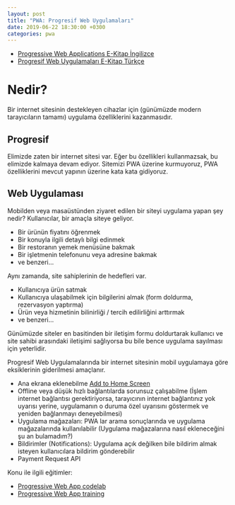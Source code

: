 ```yaml
---
layout: post
title: "PWA: Progresif Web Uygulamaları"
date: 2019-06-22 18:30:00 +0300
categories: pwa
---
```


- [Progressive Web Applications E-Kitap İngilizce][pwa ebook]
- [Progresif Web Uygulamaları E-Kitap Türkçe][pwa ekitap]

[pwa ebook]: https://www.awwwards.com/PWA-ebook/en
[pwa ekitap]: https://www.awwwards.com/PWA-ebook/tr

# Nedir?

Bir internet sitesinin destekleyen cihazlar için (günümüzde modern tarayıcıların tamamı) uygulama özelliklerini kazanmasıdır.

## Progresif

Elimizde zaten bir internet sitesi var. Eğer bu özellikleri kullanmazsak, bu elimizde kalmaya devam ediyor. Sitemizi PWA üzerine kurmuyoruz, PWA özelliklerini mevcut yapının üzerine kata kata gidiyoruz.

## Web Uygulaması

Mobilden veya masaüstünden ziyaret edilen bir siteyi uygulama yapan şey nedir? Kullanıcılar, bir amaçla siteye geliyor.

- Bir ürünün fiyatını öğrenmek
- Bir konuyla ilgili detaylı bilgi edinmek
- Bir restoranın yemek menüsüne bakmak
- Bir işletmenin telefonunu veya adresine bakmak
- ve benzeri...

Aynı zamanda, site sahiplerinin de hedefleri var.

- Kullanıcıya ürün satmak
- Kullanıcıya ulaşabilmek için bilgilerini almak (form doldurma, rezervasyon yaptırma)
- Ürün veya hizmetinin bilinirliği / tercih edilirliğini arttırmak
- ve benzeri...

Günümüzde siteler en basitinden bir iletişim formu doldurtarak kullanıcı ve site sahibi arasındaki iletişimi sağlıyorsa bu bile bence uygulama sayılması için yeterlidir.

Progresif Web Uygulamalarında bir internet sitesinin mobil uygulamaya göre eksiklerinin giderilmesi amaçlanır.

- Ana ekrana eklenebilme [Add to Home Screen][addtohomescreen]
- Offline veya düşük hızlı bağlantılarda sorunsuz çalışabilme (İşlem internet bağlantısı gerektiriyorsa, tarayıcının internet bağlantınız yok uyarısı yerine, uygulamanın o duruma özel uyarısını göstermek ve yeniden bağlanmayı deneyebilmesi)
- Uygulama mağazaları: PWA lar arama sonuçlarında ve uygulama mağazalarında kullanılabilir (Uygulama mağazalarına nasıl ekleneceğini şu an bulamadım?)
- Bildirimler (Notifications): Uygulama açık değilken bile bildirim almak isteyen kullanıcılara bildirim gönderebilir
- Payment Request API

[addtohomescreen]: https://developers.google.com/web/fundamentals/app-install-banners/

Konu ile ilgili eğitimler:

- [Progressive Web App codelab][pwa codelab]
- [Progressive Web App training][pwa training]


[pwa codelab]: https://codelabs.developers.google.com/codelabs/your-first-pwapp/
[pwa training]: https://developers.google.com/web/ilt/pwa/